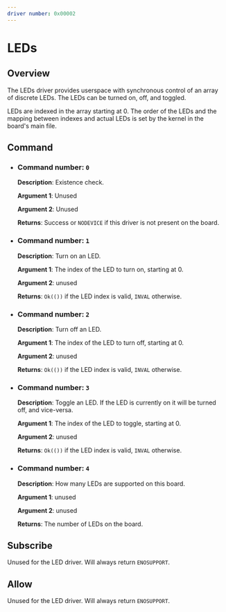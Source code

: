 ```yaml
---
driver number: 0x00002
---
```


# LEDs

## Overview

The LEDs driver provides userspace with synchronous control of an array of
discrete LEDs. The LEDs can be turned on, off, and toggled.

LEDs are indexed in the array starting at 0. The order of the LEDs and the
mapping between indexes and actual LEDs is set by the kernel in the board's
main file.

## Command

  * ### Command number: `0`

    **Description**: Existence check.

    **Argument 1**: Unused

    **Argument 2**: Unused

    **Returns**: Success or `NODEVICE` if this driver
    is not present on the board.

  * ### Command number: `1`

    **Description**: Turn on an LED.

    **Argument 1**: The index of the LED to turn on, starting at 0.

    **Argument 2**: unused

    **Returns**: `Ok(())` if the LED index is valid, `INVAL` otherwise.

  * ### Command number: `2`

    **Description**: Turn off an LED.

    **Argument 1**: The index of the LED to turn off, starting at 0.

    **Argument 2**: unused

    **Returns**: `Ok(())` if the LED index is valid, `INVAL` otherwise.

  * ### Command number: `3`

    **Description**: Toggle an LED. If the LED is currently on it will be turned
    off, and vice-versa.

    **Argument 1**: The index of the LED to toggle, starting at 0.

    **Argument 2**: unused

    **Returns**: `Ok(())` if the LED index is valid, `INVAL` otherwise.

  * ### Command number: `4`

    **Description**: How many LEDs are supported on this board.

    **Argument 1**: unused

    **Argument 2**: unused

    **Returns**: The number of LEDs on the board.

## Subscribe

Unused for the LED driver. Will always return `ENOSUPPORT`.

## Allow

Unused for the LED driver. Will always return `ENOSUPPORT`.

